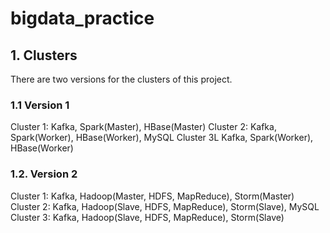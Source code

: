 # bigdata_practice

## 1. Clusters
There are two versions for the clusters of this project.

### 1.1 Version 1
Cluster 1: Kafka, Spark(Master), HBase(Master)
Cluster 2: Kafka, Spark(Worker), HBase(Worker), MySQL
Cluster 3L Kafka, Spark(Worker), HBase(Worker)

### 1.2. Version 2
Cluster 1: Kafka, Hadoop(Master, HDFS, MapReduce), Storm(Master)
Cluster 2: Kafka, Hadoop(Slave, HDFS, MapReduce), Storm(Slave), MySQL
Cluster 3: Kafka, Hadoop(Slave, HDFS, MapReduce), Storm(Slave)